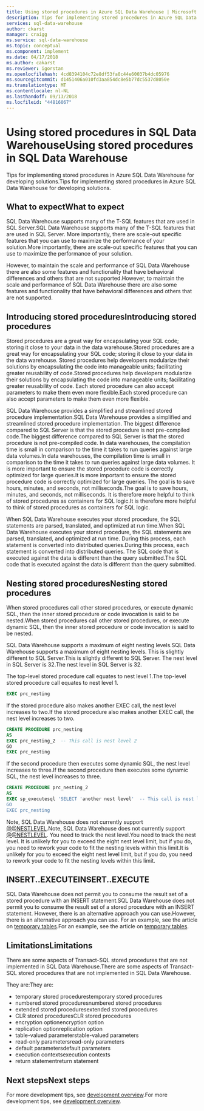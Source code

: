 ```yaml
---
title: Using stored procedures in Azure SQL Data Warehouse | Microsoft Docs
description: Tips for implementing stored procedures in Azure SQL Data Warehouse for developing solutions.
services: sql-data-warehouse
author: ckarst
manager: craigg
ms.service: sql-data-warehouse
ms.topic: conceptual
ms.component: implement
ms.date: 04/17/2018
ms.author: cakarst
ms.reviewer: igorstan
ms.openlocfilehash: 4cd8394104c72e8df53fa0c44e60037b4dc05976
ms.sourcegitcommit: d1451406a010fd3aa854dc8e5b77dc5537d8050e
ms.translationtype: MT
ms.contentlocale: nl-NL
ms.lasthandoff: 09/13/2018
ms.locfileid: "44816067"
---
```

# <a name="using-stored-procedures-in-sql-data-warehouse"></a><span data-ttu-id="bd75a-103">Using stored procedures in SQL Data Warehouse</span><span class="sxs-lookup"><span data-stu-id="bd75a-103">Using stored procedures in SQL Data Warehouse</span></span>
<span data-ttu-id="bd75a-104">Tips for implementing stored procedures in Azure SQL Data Warehouse for developing solutions.</span><span class="sxs-lookup"><span data-stu-id="bd75a-104">Tips for implementing stored procedures in Azure SQL Data Warehouse for developing solutions.</span></span>

## <a name="what-to-expect"></a><span data-ttu-id="bd75a-105">What to expect</span><span class="sxs-lookup"><span data-stu-id="bd75a-105">What to expect</span></span>

<span data-ttu-id="bd75a-106">SQL Data Warehouse supports many of the T-SQL features that are used in SQL Server.</span><span class="sxs-lookup"><span data-stu-id="bd75a-106">SQL Data Warehouse supports many of the T-SQL features that are used in SQL Server.</span></span> <span data-ttu-id="bd75a-107">More importantly, there are scale-out specific features that you can use to maximize the performance of your solution.</span><span class="sxs-lookup"><span data-stu-id="bd75a-107">More importantly, there are scale-out specific features that you can use to maximize the performance of your solution.</span></span>

<span data-ttu-id="bd75a-108">However, to maintain the scale and performance of SQL Data Warehouse there are also some features and functionality that have behavioral differences and others that are not supported.</span><span class="sxs-lookup"><span data-stu-id="bd75a-108">However, to maintain the scale and performance of SQL Data Warehouse there are also some features and functionality that have behavioral differences and others that are not supported.</span></span>


## <a name="introducing-stored-procedures"></a><span data-ttu-id="bd75a-109">Introducing stored procedures</span><span class="sxs-lookup"><span data-stu-id="bd75a-109">Introducing stored procedures</span></span>
<span data-ttu-id="bd75a-110">Stored procedures are a great way for encapsulating your SQL code; storing it close to your data in the data warehouse.</span><span class="sxs-lookup"><span data-stu-id="bd75a-110">Stored procedures are a great way for encapsulating your SQL code; storing it close to your data in the data warehouse.</span></span> <span data-ttu-id="bd75a-111">Stored procedures help developers modularize their solutions by encapsulating the code into manageable units; facilitating greater reusability of code.</span><span class="sxs-lookup"><span data-stu-id="bd75a-111">Stored procedures help developers modularize their solutions by encapsulating the code into manageable units; facilitating greater reusability of code.</span></span> <span data-ttu-id="bd75a-112">Each stored procedure can also accept parameters to make them even more flexible.</span><span class="sxs-lookup"><span data-stu-id="bd75a-112">Each stored procedure can also accept parameters to make them even more flexible.</span></span>

<span data-ttu-id="bd75a-113">SQL Data Warehouse provides a simplified and streamlined stored procedure implementation.</span><span class="sxs-lookup"><span data-stu-id="bd75a-113">SQL Data Warehouse provides a simplified and streamlined stored procedure implementation.</span></span> <span data-ttu-id="bd75a-114">The biggest difference compared to SQL Server is that the stored procedure is not pre-compiled code.</span><span class="sxs-lookup"><span data-stu-id="bd75a-114">The biggest difference compared to SQL Server is that the stored procedure is not pre-compiled code.</span></span> <span data-ttu-id="bd75a-115">In data warehouses, the compilation time is small in comparison to the time it takes to run queries against large data volumes.</span><span class="sxs-lookup"><span data-stu-id="bd75a-115">In data warehouses, the compilation time is small in comparison to the time it takes to run queries against large data volumes.</span></span> <span data-ttu-id="bd75a-116">It is more important to ensure the stored procedure code is correctly optimized for large queries.</span><span class="sxs-lookup"><span data-stu-id="bd75a-116">It is more important to ensure the stored procedure code is correctly optimized for large queries.</span></span> <span data-ttu-id="bd75a-117">The goal is to save hours, minutes, and seconds, not milliseconds.</span><span class="sxs-lookup"><span data-stu-id="bd75a-117">The goal is to save hours, minutes, and seconds, not milliseconds.</span></span> <span data-ttu-id="bd75a-118">It is therefore more helpful to think of stored procedures as containers for SQL logic.</span><span class="sxs-lookup"><span data-stu-id="bd75a-118">It is therefore more helpful to think of stored procedures as containers for SQL logic.</span></span>     

<span data-ttu-id="bd75a-119">When SQL Data Warehouse executes your stored procedure, the SQL statements are parsed, translated, and optimized at run time.</span><span class="sxs-lookup"><span data-stu-id="bd75a-119">When SQL Data Warehouse executes your stored procedure, the SQL statements are parsed, translated, and optimized at run time.</span></span> <span data-ttu-id="bd75a-120">During this process, each statement is converted into distributed queries.</span><span class="sxs-lookup"><span data-stu-id="bd75a-120">During this process, each statement is converted into distributed queries.</span></span> <span data-ttu-id="bd75a-121">The SQL code that is executed against the data is different than the query submitted.</span><span class="sxs-lookup"><span data-stu-id="bd75a-121">The SQL code that is executed against the data is different than the query submitted.</span></span>

## <a name="nesting-stored-procedures"></a><span data-ttu-id="bd75a-122">Nesting stored procedures</span><span class="sxs-lookup"><span data-stu-id="bd75a-122">Nesting stored procedures</span></span>
<span data-ttu-id="bd75a-123">When stored procedures call other stored procedures, or execute dynamic SQL, then the inner stored procedure or code invocation is said to be nested.</span><span class="sxs-lookup"><span data-stu-id="bd75a-123">When stored procedures call other stored procedures, or execute dynamic SQL, then the inner stored procedure or code invocation is said to be nested.</span></span>

<span data-ttu-id="bd75a-124">SQL Data Warehouse supports a maximum of eight nesting levels.</span><span class="sxs-lookup"><span data-stu-id="bd75a-124">SQL Data Warehouse supports a maximum of eight nesting levels.</span></span> <span data-ttu-id="bd75a-125">This is slightly different to SQL Server.</span><span class="sxs-lookup"><span data-stu-id="bd75a-125">This is slightly different to SQL Server.</span></span> <span data-ttu-id="bd75a-126">The nest level in SQL Server is 32.</span><span class="sxs-lookup"><span data-stu-id="bd75a-126">The nest level in SQL Server is 32.</span></span>

<span data-ttu-id="bd75a-127">The top-level stored procedure call equates to nest level 1.</span><span class="sxs-lookup"><span data-stu-id="bd75a-127">The top-level stored procedure call equates to nest level 1.</span></span>

```sql
EXEC prc_nesting
```
<span data-ttu-id="bd75a-128">If the stored procedure also makes another EXEC call, the nest level increases to two.</span><span class="sxs-lookup"><span data-stu-id="bd75a-128">If the stored procedure also makes another EXEC call, the nest level increases to two.</span></span>

```sql
CREATE PROCEDURE prc_nesting
AS
EXEC prc_nesting_2  -- This call is nest level 2
GO
EXEC prc_nesting
```
<span data-ttu-id="bd75a-129">If the second procedure then executes some dynamic SQL, the nest level increases to three.</span><span class="sxs-lookup"><span data-stu-id="bd75a-129">If the second procedure then executes some dynamic SQL, the nest level increases to three.</span></span>

```sql
CREATE PROCEDURE prc_nesting_2
AS
EXEC sp_executesql 'SELECT 'another nest level'  -- This call is nest level 2
GO
EXEC prc_nesting
```

<span data-ttu-id="bd75a-130">Note, SQL Data Warehouse does not currently support [@@NESTLEVEL](/sql/t-sql/functions/nestlevel-transact-sql).</span><span class="sxs-lookup"><span data-stu-id="bd75a-130">Note, SQL Data Warehouse does not currently support [@@NESTLEVEL](/sql/t-sql/functions/nestlevel-transact-sql).</span></span> <span data-ttu-id="bd75a-131">You need to track the nest level.</span><span class="sxs-lookup"><span data-stu-id="bd75a-131">You need to track the nest level.</span></span> <span data-ttu-id="bd75a-132">It is unlikely for you to exceed the eight nest level limit, but if you do, you need to rework your code to fit the nesting levels within this limit.</span><span class="sxs-lookup"><span data-stu-id="bd75a-132">It is unlikely for you to exceed the eight nest level limit, but if you do, you need to rework your code to fit the nesting levels within this limit.</span></span>

## <a name="insertexecute"></a><span data-ttu-id="bd75a-133">INSERT..EXECUTE</span><span class="sxs-lookup"><span data-stu-id="bd75a-133">INSERT..EXECUTE</span></span>
<span data-ttu-id="bd75a-134">SQL Data Warehouse does not permit you to consume the result set of a stored procedure with an INSERT statement.</span><span class="sxs-lookup"><span data-stu-id="bd75a-134">SQL Data Warehouse does not permit you to consume the result set of a stored procedure with an INSERT statement.</span></span> <span data-ttu-id="bd75a-135">However, there is an alternative approach you can use.</span><span class="sxs-lookup"><span data-stu-id="bd75a-135">However, there is an alternative approach you can use.</span></span> <span data-ttu-id="bd75a-136">For an example, see the article on [temporary tables](sql-data-warehouse-tables-temporary.md).</span><span class="sxs-lookup"><span data-stu-id="bd75a-136">For an example, see the article on [temporary tables](sql-data-warehouse-tables-temporary.md).</span></span> 

## <a name="limitations"></a><span data-ttu-id="bd75a-137">Limitations</span><span class="sxs-lookup"><span data-stu-id="bd75a-137">Limitations</span></span>
<span data-ttu-id="bd75a-138">There are some aspects of Transact-SQL stored procedures that are not implemented in SQL Data Warehouse.</span><span class="sxs-lookup"><span data-stu-id="bd75a-138">There are some aspects of Transact-SQL stored procedures that are not implemented in SQL Data Warehouse.</span></span>

<span data-ttu-id="bd75a-139">They are:</span><span class="sxs-lookup"><span data-stu-id="bd75a-139">They are:</span></span>

* <span data-ttu-id="bd75a-140">temporary stored procedures</span><span class="sxs-lookup"><span data-stu-id="bd75a-140">temporary stored procedures</span></span>
* <span data-ttu-id="bd75a-141">numbered stored procedures</span><span class="sxs-lookup"><span data-stu-id="bd75a-141">numbered stored procedures</span></span>
* <span data-ttu-id="bd75a-142">extended stored procedures</span><span class="sxs-lookup"><span data-stu-id="bd75a-142">extended stored procedures</span></span>
* <span data-ttu-id="bd75a-143">CLR stored procedures</span><span class="sxs-lookup"><span data-stu-id="bd75a-143">CLR stored procedures</span></span>
* <span data-ttu-id="bd75a-144">encryption option</span><span class="sxs-lookup"><span data-stu-id="bd75a-144">encryption option</span></span>
* <span data-ttu-id="bd75a-145">replication option</span><span class="sxs-lookup"><span data-stu-id="bd75a-145">replication option</span></span>
* <span data-ttu-id="bd75a-146">table-valued parameters</span><span class="sxs-lookup"><span data-stu-id="bd75a-146">table-valued parameters</span></span>
* <span data-ttu-id="bd75a-147">read-only parameters</span><span class="sxs-lookup"><span data-stu-id="bd75a-147">read-only parameters</span></span>
* <span data-ttu-id="bd75a-148">default parameters</span><span class="sxs-lookup"><span data-stu-id="bd75a-148">default parameters</span></span>
* <span data-ttu-id="bd75a-149">execution contexts</span><span class="sxs-lookup"><span data-stu-id="bd75a-149">execution contexts</span></span>
* <span data-ttu-id="bd75a-150">return statement</span><span class="sxs-lookup"><span data-stu-id="bd75a-150">return statement</span></span>

## <a name="next-steps"></a><span data-ttu-id="bd75a-151">Next steps</span><span class="sxs-lookup"><span data-stu-id="bd75a-151">Next steps</span></span>
<span data-ttu-id="bd75a-152">For more development tips, see [development overview](sql-data-warehouse-overview-develop.md).</span><span class="sxs-lookup"><span data-stu-id="bd75a-152">For more development tips, see [development overview](sql-data-warehouse-overview-develop.md).</span></span>

